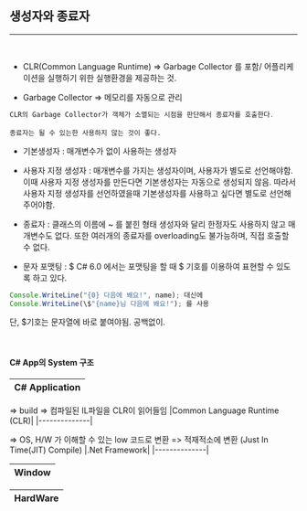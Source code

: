 ## 생성자와 종료자
----------------------------------------------------------------

<br />

- CLR(Common Language Runtime) => Garbage Collector 를 포함/ 어플리케이션을 실행하기 위한 실행환경을 제공하는 것.

- Garbage Collector => 메모리를 자동으로 관리  

```js
CLR의 Garbage Collector가 객체가 소멸되는 시점을 판단해서 종료자를 호출한다. 
```

`종료자는 될 수 있는한 사용하지 않는 것이 좋다. `


- 기본생성자 : 매개변수가 없이 사용하는 생성자

- 사용자 지정 생성자 : 매개변수를 가지는 생성자이며, 사용자가 별도로 선언해야함. 이때 사용자 지정 생성자를 만든다면 기본생성자는 자동으로 생성되지 않음. 따라서 사용자 지정 생성자를 선언하였을때 기본생성자를 사용하고 싶다면 별도로 선언해 주어야함.

- 종료자 : 클래스의 이름에 ~ 를 붙힌 형태
생성자와 달리 한정자도 사용하지 않고 매개변수도 없다. 또한 여러개의 종료자를 overloading도 불가능하며, 직접 호출할 수 없다. 

- 문자 포맷팅 : \$
C# 6.0 에서는 포맷팅을 할 때 \$ 기호를 이용하여 표현할 수 있도록 하고 있다.
```js
Console.WriteLine("{0} 다음에 봬요!", name); 대신에
Console.WriteLine(\$"{name}님 다음에 봬요!"); 를 사용 
```
단, $기호는 문자열에 바로 붙여야됨. 공백없이.

<br />

#### C# App의 System 구조

|C# Application|
|--------------|

=> build => 컴파일된 IL파일을 CLR이 읽어들임
|Common Language Runtime (CLR)|
|--------------| 

=> OS, H/W 가 이해할 수 있는 low 코드로 변환 => 적재적소에 변환 (Just In Time(JIT) Compile) 
|.Net Framework|
|--------------|

|Window|
|--------------|

|HardWare|
|--------------|

